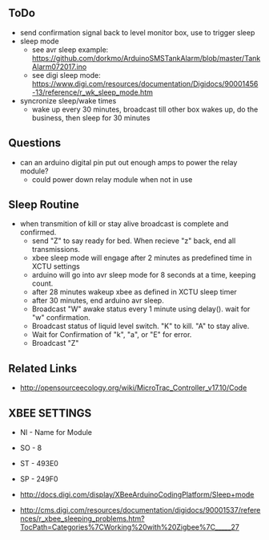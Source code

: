 ## ToDo

  * send confirmation signal back to level monitor box, use to trigger sleep
  * sleep mode
      * see avr sleep example: https://github.com/dorkmo/ArduinoSMSTankAlarm/blob/master/TankAlarm072017.ino
      * see digi sleep mode: https://www.digi.com/resources/documentation/Digidocs/90001456-13/reference/r_wk_sleep_mode.htm
  * syncronize sleep/wake times
      * wake up every 30 minutes, broadcast till other box wakes up, do the business, then sleep for 30 minutes 

## Questions

  * can an arduino digital pin put out enough amps to power the relay module?
      * could power down relay module when not in use


## Sleep Routine

  * when transmition of kill or stay alive broadcast is complete and confirmed.
      * send "Z" to say ready for bed. When recieve "z" back, end all transmissions.
      * xbee sleep mode will engage after 2 minutes as predefined time in XCTU settings
      * arduino will go into avr sleep mode for 8 seconds at a time, keeping count.
      * after 28 minutes wakeup xbee as defined in XCTU sleep timer
      * after 30 minutes, end arduino avr sleep.
      * Broadcast "W" awake status every 1 minute using delay(). wait for "w" confirmation.
      * Broadcast status of liquid level switch. "K" to kill. "A" to stay alive.
      * Wait for Confirmation of "k", "a", or "E" for error. 
      * Broadcast "Z"

## Related Links

  * http://opensourceecology.org/wiki/MicroTrac_Controller_v17.10/Code

## XBEE SETTINGS

  * NI - Name for Module
  * SO - 8
  * ST - 493E0
  * SP - 249F0

  * http://docs.digi.com/display/XBeeArduinoCodingPlatform/Sleep+mode
  * http://cms.digi.com/resources/documentation/digidocs/90001537/references/r_xbee_sleeping_problems.htm?TocPath=Categories%7CWorking%20with%20Zigbee%7C_____27
